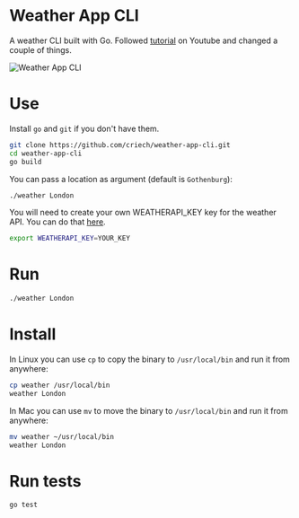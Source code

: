 # Weather App CLI

A weather CLI built with Go. Followed [tutorial](https://www.youtube.com/watch?v=zPYjfgxYO7k) on Youtube and changed a couple of things.

![Weather App CLI](https://github.com/crisecheverria/weather-app-golang/blob/main/terminal.png)

# Use

Install `go` and `git` if you don't have them.

```bash
git clone https://github.com/criech/weather-app-cli.git
cd weather-app-cli
go build
```

You can pass a location as argument (default is `Gothenburg`):

```bash
./weather London
```

You will need to create your own WEATHERAPI_KEY key for the weather API. You can do that [here](https://openweathermap.org/api).

```bash
export WEATHERAPI_KEY=YOUR_KEY
```

# Run

```bash
./weather London
```

# Install

In Linux you can use `cp` to copy the binary to `/usr/local/bin` and run it from anywhere:

```bash
cp weather /usr/local/bin
weather London
```

In Mac you can use `mv` to move the binary to `/usr/local/bin` and run it from anywhere:

```bash
mv weather ~/usr/local/bin
weather London
```

# Run tests

```bash
go test
```
